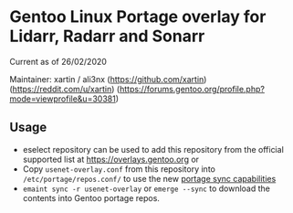 # Gentoo Linux Portage overlay for Lidarr, Radarr and Sonarr

Current as of 26/02/2020

Maintainer: xartin / ali3nx (https://github.com/xartin) (https://reddit.com/u/xartin) (https://forums.gentoo.org/profile.php?mode=viewprofile&u=30381)

Usage
-----

* eselect repository can be used to add this repository from the official supported list at https://overlays.gentoo.org or
* Copy `usenet-overlay.conf` from this repository into `/etc/portage/repos.conf/` to use the new [portage sync capabilities](https://wiki.gentoo.org/wiki/Project:Portage/Sync)
* `emaint sync -r usenet-overlay` or `emerge --sync` to download the contents into Gentoo portage repos.  
